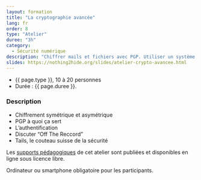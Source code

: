 ```yaml
---
layout: formation
title: "La cryptographie avancée"
lang: fr
order: 8
type: "Atelier"
duree: "3h"
category: 
  - Sécurité numérique
description: "Chiffrer mails et fichiers avec PGP. Utiliser un système d'exploitation anonyme et amnésique."
slides: https://nothing2hide.org/slides/atelier-crypto-avancee.html
---
```


- {{ page.type }}, 10 à 20 personnes
- Durée : {{ page.duree }}.

### Description

  - Chiffrement symétrique et asymétrique
  - PGP à quoi ça sert
  - L’authentification
  - Discuter “Off The Reccord”
  - Tails, le couteau suisse de la sécurité

Les [supports pédagogiques]({{page.slides}}) de cet atelier sont publiées et disponibles en ligne sous licence libre.

Ordinateur ou smartphone obligatoire pour les participants.
